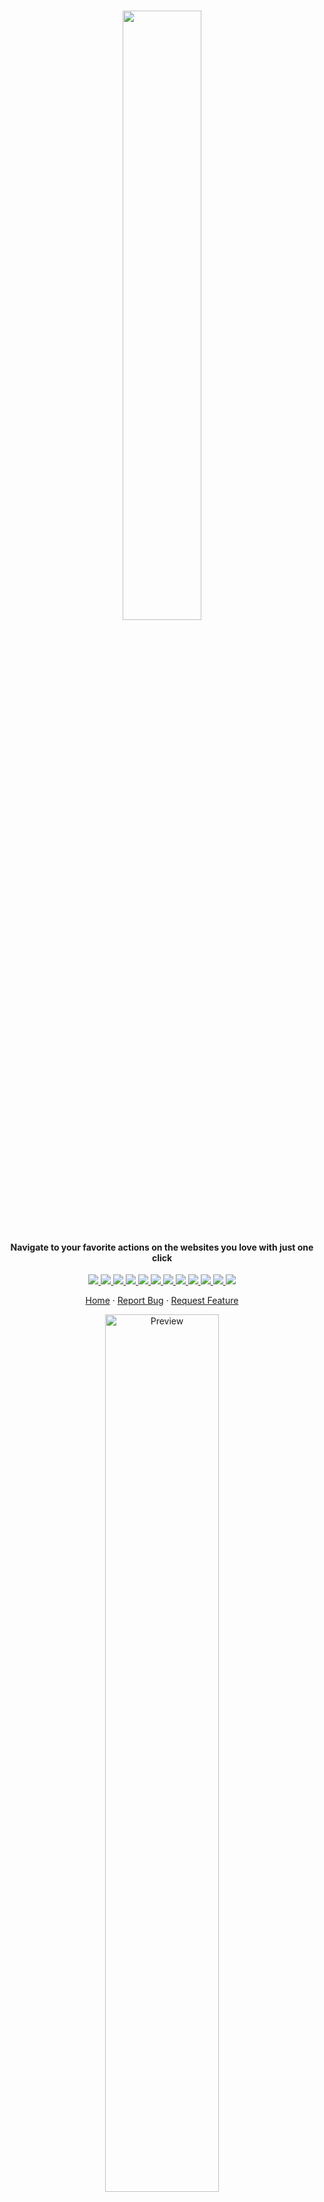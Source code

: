 <br/>

<p align="center">
  <img src="https://user-images.githubusercontent.com/45073703/179396214-b0b778c4-a6fd-4a69-8b13-9a931b71d4ee.png" width="50%">

  <h4 align="center">Navigate to your favorite actions on the websites you love with just one click</h4>

  <p align="center">
    <a href="https://chrome.google.com/webstore/detail/awesome-shortcuts/laonciagkijmeofonnbjlifmjingahok">
      <img src="https://img.shields.io/chrome-web-store/v/laonciagkijmeofonnbjlifmjingahok"/>
    </a>
    <a href="https://addons.mozilla.org/en-US/firefox/addon/awesome-shortcuts/">
      <img src="https://img.shields.io/amo/v/awesome-shortcuts"/>
    </a>
    <a href="https://chrome.google.com/webstore/detail/awesome-shortcuts/laonciagkijmeofonnbjlifmjingahok">
      <img src="https://img.shields.io/chrome-web-store/rating/laonciagkijmeofonnbjlifmjingahok"/>
    </a>
    <a href="https://addons.mozilla.org/en-US/firefox/addon/awesome-shortcuts/">
      <img src="https://img.shields.io/amo/rating/awesome-shortcuts"/>
    </a>
    <a href="https://awesomeshortcuts.netlify.app/">
      <img src="https://img.shields.io/netlify/4a57c22a-1c65-495a-b444-b180a8b07a52"/>
    </a>
    <a href="https://codeclimate.com/github/arifszn/awesome-shortcuts/maintainability">
      <img src="https://api.codeclimate.com/v1/badges/1e96ae5d249e36e1ce44/maintainability" />
    </a>
    <a href="https://github.com/arifszn/awesome-shortcuts/blob/main/LICENSE">
      <img src="https://img.shields.io/github/license/arifszn/awesome-shortcuts"/>
    </a>
    <a href="https://github.com/arifszn/awesome-shortcuts/blob/main/package-lock.json">
      <img src="https://img.shields.io/snyk/vulnerabilities/github/arifszn/awesome-shortcuts"/>
    </a>
    <a href="https://github.com/arifszn/awesome-shortcuts/issues">
      <img src="https://img.shields.io/github/issues/arifszn/awesome-shortcuts"/>
    </a>
    <a href="https://github.com/arifszn/awesome-shortcuts/blob/main/CONTRIBUTING.md">
      <img src="https://img.shields.io/badge/contributions-welcome-brightgreen.svg?style=flat"/>
    </a>
    <a href="https://www.buymeacoffee.com/arifszn">
      <img src="https://img.shields.io/badge/sponsor-buy%20me%20a%20coffee-yellow?logo=buymeacoffee"/>
    </a>
    <a href="https://twitter.com/intent/tweet?text=Navigate%20to%20your%20favorite%20actions%20on%20the%20websites%20you%20love%20with%20just%20one%20click.&url=https://github.com/arifszn/awesome-shortcuts&hashtags=javascript,opensource,js,webdev,developers">
      <img src="https://img.shields.io/twitter/url?style=social&url=https%3A%2F%2Fgithub.com%2Farifszn%2Fawesome-shortcuts"/>
    </a>
  </p>

  <p align="center">
    <a href="https://awesomeshortcuts.netlify.app">Home</a>
    ·
    <a href="https://github.com/arifszn/awesome-shortcuts/issues">Report Bug</a>
    ·
    <a href="https://github.com/arifszn/awesome-shortcuts/discussions">Request Feature</a>
  </p>
</p>

<p align="center">
  <a href="https://awesomeshortcuts.netlify.app">
    <img src="https://user-images.githubusercontent.com/45073703/180604705-f1c0309d-1772-4518-9255-5c3978d96f5d.png" alt="Preview" width="60%"/>
  </a>
  <br/>
  <a href="#arifszn"><img src="https://arifszn.github.io/assets/img/drop-shadow.png" width="50%" alt="Shadow"/></a>
</p>

## Web + PWA

[https://awesomeshortcuts.netlify.app](https://awesomeshortcuts.netlify.app)

## Chrome Extension (Featured)

[https://chrome.google.com/webstore/detail/awesome-shortcuts/laonciagkijmeofonnbjlifmjingahok](https://chrome.google.com/webstore/detail/awesome-shortcuts/laonciagkijmeofonnbjlifmjingahok)

## Firefox Extension

[https://addons.mozilla.org/en-US/firefox/addon/awesome-shortcuts](https://addons.mozilla.org/en-US/firefox/addon/awesome-shortcuts)

## Available Shortcuts

- [Google Meet](https://meet.new) - Create a real-time meeting using Google Meet.
- [Google Calendar](https://meeting.new) - Create and send a new Google Calendar invite.
- [Google Docs](https://docs.new) - Create a new document using Google Docs.
- [Google Sheet](https://sheets.new) - Create a new spreadsheet using Google Sheets.
- [Google Keep](https://keep.new) - Create a new note using Google Keep.
- [Google Forms](https://form.new) - Create a new form using Google Forms.
- [Google Slides](https://slide.new) - Create an online presentation using Google Slides.
- [Google Sites](https://site.new) - Create and publish a website using Google Sites.
- [Google Jamboard](https://jam.new) - Create a new Jamboard with Google.
- [Google AppScript](https://script.new) - Create and share new editor functions using Google App Script.
- [Bitly](https://bitly.new) - Create memorable, short links to your website with Bitly.
- [BeFunky](https://befunky.new) - Quickly edit, filter, and enhance your photos with BeFunky.
- [Proxy](https://vpn.new) - Use a proxy server without having to connect to a VPN.
- [Medium](https://story.new) - Create a new story on Medium.
- [Hashnode](https://hn.new) - Create a new developer blog post using hashnode.
- [Spotify](https://playlist.new) - Create a new Spotify playlist.
- [SurveyMonkey](https://surveymonkey.new) - Create a new survey using SurveyMonkey.
- [GitHub](https://github.new) - Create a new GitHub repository.
- [GitHub Gist](https://gist.new) - Create a new GitHub gist.
- [Figma](https://figma.new) - Design and prototype using Figma's collaborative interface.
- [CodePen](https://pen.new) - Prototype your frontend code in CodePen's online development sandbox.
- [Codespace](https://snippet.new) - Create a new code snippet on Codespace.
- [React.js](https://react.new) - Create a new React project online with CodeSandbox.
- [Vue.js](https://vue.new) - Create a new vue.js project online with CodeSandbox.
- [Angular.js](https://ng.new) - Create a new Angular project online with CodeSandbox.
- [Node.js](https://nodejs.new) - Create a new Node.js project online with CodeSandbox.
- [Next.js](https://next.new) - Create a new Next.js project online with stackblitz.
- [JavaScript](https://js.new) - Create a new Javascript project online with CodeSandbox.
- [TypeScript](https://ts.new) - Create a new Typescript project online with CodeSandbox.
- [Vite](https://vite.new) - Create a new Vite.js project online with Stackblitz.
- [Flutter](https://flutter.new) - Create a new Flutter project online with dartpad.
- [Ionic](https://ionic.new) - Create a high quality, cross-platform native and web app with Ionic.
- [.NET](https://dotnet.new) - Create a .NET application in Microsoft's Try .NET environment.
- [Svelte](https://svelte.new) - Create a new Svelte project online with CodeSandbox.
- [Rust](https://rust.new) - Run a Rust Program.
- [CodeSandbox](https://csb.new) - Create a new project online with CodeSandbox.
- [Glitch](https://glitch.new) - Create a full-stack app in your browser and collaborate live.
- [UUID](https://uuid.new) - Generate a new UUID.
- [Microsoft Excel](https://excel.new) - Create a spreadsheet using Excel.
- [Microsoft PowerPoint](https://powerpoint.new) - Create a new presentation using PowerPoint.
- [Microsoft Word](https://word.new) - Create a new document using Word.
- [Microsoft Visual Studio](https://env.new) - Create a new Visual Studio codespace for your project.
- [Microsoft Teams](https://teams.new) - Chat with your team using Microsoft Teams.
- [Editor X](https://editorx.new) - Create a website using Editor X's online tool.
- [Stackbit](https://jamstack.new) - Create a new Jamstack site.
- [Tailwind](https://tailwindcss.new) - Create a new Tailwind Play page.
- [Vercel](https://deploy.new) - Create a new project in Vercel for preview and deployment.
- [Docusaurus](https://docusaurus.new) - Create a new docusaurus project in your browser.
- [PDF Compress](https://compresspdf.new) - Compress PDF documents with simple drag and drop with Adobe Acrobat.
- [Merge PDF](https://mergepdf.new) - Combine PDFs into one file with Adobe.
- [PDF to Word](https://pdftoword.new) - Convert PDFs to Word documents with Adobe.
- [JPG to PDF](https://jpgtopdf.new) - Convert JPG images to PDF with Adobe Acrobat.
- [Word to PDF](https://wordtopdf.new) - Convert Microsoft Word documents to PDF.
- [Buffer](https://buffer.new) - Schedule and manage your social media posts.
- [Email Signature](https://emailsignature.new) - Create a professional email signature in 30 seconds HoneyBook.
- [Canva](https://design.new) - Create a new Canva design.
- [Canva Menu](https://menu.new) - Create an appetizing menu using customizable templates from Canva.
- [Canva Resume](https://resumes.new) - Create a professional-looking resume using templates from Canva.
- [Indeed](https://profile.new) - Create your online resume with Indeed.
- [Shopify](https://shopify.new) - Start a new online shop on Shopify.
- [Business Name](https://businessname.new) - Designate your business name on Shopify.
- [Business Card](https://businesscard.new) - Design personalized business cards with Namecheap.
- [Anchor](https://podcast.new) - Create a new podcast episode using Anchor.
- [Personio](https://candidate.new) - Track your candidate pipeline using Personio.
- [Wix](https://wix.new) - Build a new website using Wix.
- [Adobe Spark](https://create.new) - Design beautiful social media posts and more with Adobe Spark.
- [Logo](https://logo.new) - Create a new logo for your business with Adobe Spark.
- [Photoshop](https://photo.new) - Edit an image using Adobe Photoshop online.
- [Wordpress](https://blog.new) - Create a new blog on wordpress.com.
- [Blog Post](https://post.new) - Create a new blog post on your Wordpress blog.
- [Video Editor](https://recording.new) - Edit your video online.
- [Board](https://board.new) - Collaborate remotely on an online whiteboard.
- [Asana](https://asana.new) - Add a new task to your Asana project.
- [Resume](https://resume.new) - Build a new resume with one of CV2You's customizable templates.
- [InVision](https://freehand.new) - Collaborate on an online whiteboard using InVision's Freehand.
- [Prezi](https://prezi.new) - Design beautiful presentations using Prezi.
- [Text Editor](https://text.new) - Quickly write a note in online text editor.
- [Kahoot](https://quiz.new) - Create an online quiz using Kahoot.
- [Dashlane](https://password.new) - Keep your online accounts secure with Dashlane's password generator.
- [Discord](https://discord.new) - Start a new Discord community where you can hang out and chat with friends.
- [Fake Person Generator](https://user.new) - Create a fake profile to protect your identity.
- [Test Data](https://id.new) - Generate test identities for testing purposes.
- [Diagram](https://diagram.new) - Create a flowchart diagram using Diagrams.net.
- [bit.io](https://query.new) - Easily query bit.io data repositories.
- [Miro](https://wireframe.new) - Create a wireframe for your project using Miro.
- [Matlab](https://matlab.new) - Use MATLAB and Simulink through your web browser.
- [Railway](https://dev.new) - Create a new Railway deployment in the cloud.
- [RunKit](https://api.new) - Prototype and launch your APIs using RunKit.

## Support

<p>You can show your support by starring this project.</p>
<a href="https://github.com/arifszn/awesome-shortcuts/stargazers">
  <img src="https://img.shields.io/github/stars/arifszn/awesome-shortcuts?style=social" alt="Github Star">
</a>

## Contributing

To contribute, see the [contributing guide](https://github.com/arifszn/awesome-shortcuts/blob/main/CONTRIBUTING.md).

## License

[GPL-3.0 License](https://github.com/arifszn/awesome-shortcuts/blob/main/LICENSE)
